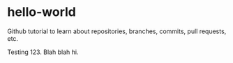# hello-world
Github tutorial to learn about repositories, branches, commits, pull requests, etc.

Testing 123. Blah blah hi.
